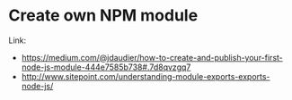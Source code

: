 # Create own NPM module

Link: 

 - https://medium.com/@jdaudier/how-to-create-and-publish-your-first-node-js-module-444e7585b738#.7d8qvzgq7
 - http://www.sitepoint.com/understanding-module-exports-exports-node-js/